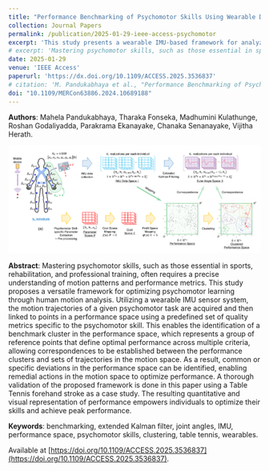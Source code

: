 ```yaml
---
title: "Performance Benchmarking of Psychomotor Skills Using Wearable Devices: An Application in Sport"
collection: Journal Papers
permalink: /publication/2025-01-29-ieee-access-psychomotor
excerpt: 'This study presents a wearable IMU-based framework for analyzing and optimizing psychomotor learning by mapping motion trajectories to performance metrics, identifying benchmark clusters that define optimal performance, and guiding corrective actions—validated through a table tennis forehand case study.'
# excerpt: 'Mastering psychomotor skills, such as those essential in sports, rehabilitation, and professional training, often requires a precise understanding of motion patterns and performance metrics. This study proposes a versatile framework for optimizing psychomotor learning through human motion analysis. Utilizing a wearable IMU sensor system, the motion trajectories of a given psychomotor task are acquired and then linked to points in a performance space using a predefined set of quality metrics specific to the psychomotor skill. This enables the identification of a benchmark cluster in the performance space, which represents a group of reference points that define optimal performance across multiple criteria, allowing correspondences to be established between the performance clusters and sets of trajectories in the motion space. As a result, common or specific deviations in the performance space can be identified, enabling remedial actions in the motion space to optimize performance. A thorough validation of the proposed framework is done in this paper using a Table Tennis forehand stroke as a case study. The resulting quantitative and visual representation of performance empowers individuals to optimize their skills and achieve peak performance.'
date: 2025-01-29
venue: 'IEEE Access'
paperurl: 'https://dx.doi.org/10.1109/ACCESS.2025.3536837'
# citation: 'M. Pandukabhaya et al., "Performance Benchmarking of Psychomotor Skills Using Wearable Devices: An Application in Sport,", Volume 13, pp. 25432-25445, doi: 10.1109/ACCESS.2025.3536837.'
doi: "10.1109/MERCon63886.2024.10689188"
---
```


**Authors**: Mahela Pandukabhaya, Tharaka Fonseka, Madhumini Kulathunge, Roshan Godaliyadda, Parakrama Ekanayake, Chanaka Senanayake, Vijitha Herath.

![Overview of the framework](/images/ieee_access_overall.png)

**Abstract**: Mastering psychomotor skills, such as those essential in sports, rehabilitation, and professional training, often requires a precise understanding of motion patterns and performance metrics. This study proposes a versatile framework for optimizing psychomotor learning through human motion analysis. Utilizing a wearable IMU sensor system, the motion trajectories of a given psychomotor task are acquired and then linked to points in a performance space using a predefined set of quality metrics specific to the psychomotor skill. This enables the identification of a benchmark cluster in the performance space, which represents a group of reference points that define optimal performance across multiple criteria, allowing correspondences to be established between the performance clusters and sets of trajectories in the motion space. As a result, common or specific deviations in the performance space can be identified, enabling remedial actions in the motion space to optimize performance. A thorough validation of the proposed framework is done in this paper using a Table Tennis forehand stroke as a case study. The resulting quantitative and visual representation of performance empowers individuals to optimize their skills and achieve peak performance.

**Keywords**: benchmarking, extended Kalman filter, joint angles, IMU, performance space, psychomotor skills, clustering, table tennis, wearables.

Available at [https://doi.org/10.1109/ACCESS.2025.3536837](https://doi.org/10.1109/ACCESS.2025.3536837).
